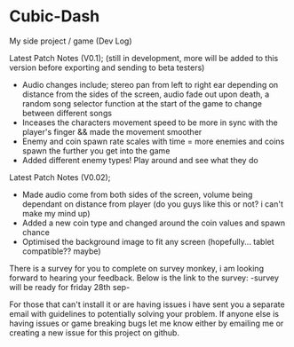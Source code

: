 # Cubic-Dash
My side project / game (Dev Log)

Latest Patch Notes (V0.1); (still in development, more will be added to this version before exporting and sending to beta testers)
- Audio changes include; stereo pan from left to right ear depending on distance from the sides of the screen, audio fade out upon death, a random song selector function at the start of the game to change between different songs
- Inceases the characters movement speed to be more in sync with the player's finger && made the movement smoother
- Enemy and coin spawn rate scales with time = more enemies and coins spawn the further you get into the game
- Added different enemy types! Play around and see what they do

Latest Patch Notes (V0.02);
- Made audio come from both sides of the screen, volume being dependant on distance from player (do you guys like this or not? i can't make my mind up)
- Added a new coin type and changed around the coin values and spawn chance 
- Optimised the background image to fit any screen (hopefully... tablet compatible?? maybe)
 
There is a survey for you to complete on survey monkey, i am looking forward to hearing your feedback. Below is the link to the survey:
-survey will be ready for friday 28th sep-

For those that can't install it or are having issues i have sent you a separate email with guidelines to potentially solving your problem. If anyone else is having issues or game breaking bugs let me know either by emailing me or creating a new issue for this project on github.

